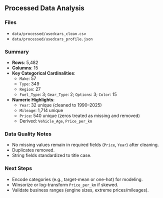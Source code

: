 ## Processed Data Analysis

### Files
- `data/processed/usedcars_clean.csv`
- `data/processed/usedcars_profile.json`

### Summary
- **Rows**: 5,482
- **Columns**: 15
- **Key Categorical Cardinalities**:
  - `Make`: 57
  - `Type`: 349
  - `Region`: 27
  - `Fuel_Type`: 3; `Gear_Type`: 2; `Options`: 3; `Color`: 15
- **Numeric Highlights**:
  - `Year`: 32 unique (cleaned to 1990–2025)
  - `Mileage`: 1,714 unique
  - `Price`: 540 unique (zeros treated as missing and removed)
  - Derived: `Vehicle_Age`, `Price_per_km`

### Data Quality Notes
- No missing values remain in required fields (`Price`, `Year`) after cleaning.
- Duplicates removed.
- String fields standardized to title case.

### Next Steps
- Encode categories (e.g., target-mean or one-hot) for modeling.
- Winsorize or log-transform `Price_per_km` if skewed.
- Validate business ranges (engine sizes, extreme prices/mileages).
